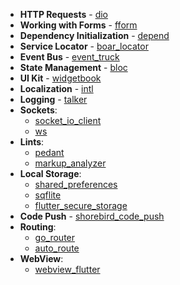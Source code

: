 - **HTTP Requests** - [dio](https://pub.dev/packages/dio)  
- **Working with Forms** - [fform](https://pub.dev/packages/fform)  
- **Dependency Initialization** - [depend](https://pub.dev/packages/depend)  
- **Service Locator** - [boar_locator](https://pub.dev/packages/boar_locator)
- **Event Bus** - [event_truck](https://pub.dev/packages/event_truck) 
- **State Management** - [bloc](https://pub.dev/packages/bloc)  
- **UI Kit** - [widgetbook](https://pub.dev/packages/widgetbook)  
- **Localization** - [intl](https://pub.dev/packages/intl)  
- **Logging** - [talker](https://pub.dev/packages/talker)  
- **Sockets**:  
  - [socket_io_client](https://pub.dev/packages/socket_io_client)  
  - [ws](https://pub.dev/packages/ws)  
- **Lints**:  
  - [pedant](https://pub.dev/packages/pedant)  
  - [markup_analyzer](https://pub.dev/packages/markup_analyzer)  
- **Local Storage**:  
  - [shared_preferences](https://pub.dev/packages/shared_preferences)  
  - [sqflite](https://pub.dev/packages/sqflite)  
  - [flutter_secure_storage](https://pub.dev/packages/flutter_secure_storage)  
- **Code Push** - [shorebird_code_push](https://pub.dev/packages/shorebird_code_push)  
- **Routing**:  
  - [go_router](https://pub.dev/packages/go_router)  
  - [auto_route](https://pub.dev/packages/auto_route)  
- **WebView**:  
  - [webview_flutter](https://pub.dev/packages/webview_flutter)  
